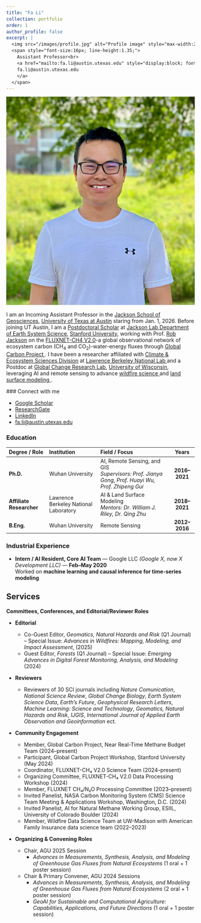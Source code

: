 ```yaml
---
title: "Fa Li"
collection: portfolio
order: 1
author_profile: false
excerpt: |
  <img src="/images/profile.jpg" alt="Profile image" style="max-width:220px; display:block; margin-bottom:8px;">
  <span style="font-size:16px; line-height:1.35;">
    Assistant Professor<br>
    <a href="mailto:fa.li@austin.utexas.edu" style="display:block; font-size:16px; line-height:1.35;color:#1a73e8; text-decoration:underline;">
    fa.li@austin.utexas.edu
    </a>
  </span>
---
```

<!--more-->
<div class="portfolio-row">
  <img src="/images/profile.jpg" alt="Portfolio image">
  <div>
    <p>
        I am an Incoming Assistant Professor in the 
        <a href="https://www.jsg.utexas.edu/" target="_blank">Jackson School of Geosciences</a>, 
        <a href="https://www.utexas.edu/" target="_blank">University of Texas at Austin</a> staring from Jan. 1, 2026. 
        Before joining UT Austin, I am a <a href="https://profiles.stanford.edu/fa-li" target="_blank">Postdoctoral Scholar</a>  at <a href="https://jacksonlab.stanford.edu/" target="_blank">Jackson Lab</a>,<a href="https://earthsystemscience.stanford.edu/" target="_blank">Department of Earth System Science</a>,
        <a href="https://profiles.stanford.edu/fa-li" target="_blank">Stanford University</a>, 
        working with Prof. 
        <a href="https://profiles.stanford.edu/jackson/" target="_blank">Rob Jackson</a> on the <a href="https://fluxnet.org/data/fluxnet-ch4-community-product/" target="_blank"> FLUXNET-CH4 V2.0</a>-a global observational network of ecosystem carbon (CH<sub>4</sub> and CO<sub>2</sub>)-water-energy fluxes through <a href="https://www.globalcarbonproject.org/" target="_blank"> Global Carbon Project </a>. 
        I have been a researcher affiliated with <a href="https://climatesciences.lbl.gov/" target="_blank">Climate & Ecosystem Sciences Division</a> at
        <a href="https://www.lbl.gov/" target="_blank">Lawrence Berkeley National Lab </a> and a Postdoc at <a href="https://globalchange.cals.wisc.edu/" target="_blank">Global Change Research Lab</a>, <a href="https://www.wisc.edu/" target="_blank">University of Wisconsin</a>, leveraging AI and remote sensing to advance <a href="/research/wildfire/"> wildfire science </a> and <a href="/research/nature/"> land surface modeling </a>.
    </p>
  </div>
</div>
### Connect with me

- <i class="ai ai-google-scholar"></i> [Google Scholar](https://scholar.google.com/citations?user=lOAXHLwAAAAJ&hl=en)
- <i class="fab fa-researchgate"></i> [ResearchGate](https://www.researchgate.net/profile/Li-Fa)
- <i class="fab fa-linkedin"></i> [LinkedIn](https://www.linkedin.com/in/fali1009/)
- <i class="fas fa-envelope"></i> [fa.li@austin.utexas.edu](mailto:fa.li@austin.utexas.edu)

### Education

| Degree / Role           | Institution                       | Field / Focus                                           | Years        |
|:-----------------------|:----------------------------------|:-------------------------------------------------------|:-----------:|
| **Ph.D.**              | Wuhan University                  | AI, Remote Sensing, and GIS <br> *Supervisors: Prof. Jianya Gong, Prof. Huayi Wu, Prof. Zhipeng Gui* | **2016–2021** |
| **Affiliate Researcher** | Lawrence Berkeley National Laboratory | AI & Land Surface Modeling <br> *Mentors: Dr. William J. Riley, Dr. Qing Zhu* | **2018–2021** |
| **B.Eng.**             | Wuhan University                  | Remote Sensing                                         | **2012–2016** |


### Industrial Experience
- **Intern / AI Resident, Core AI Team** — Google LLC *(Google X, now X Development LLC)* — **Feb–May 2020**  
  Worked on **machine learning and causal inference for time-series modeling**


## Services  

**Committees, Conferences, and Editorial/Reviewer Roles**
- **Editorial**
  - Co-Guest Editor, *Geomatics, Natural Hazards and Risk* (Q1 Journal) – Special Issue: *Advances in Wildfires: Mapping, Modeling, and Impact Assessment*, (2025)
  - Guest Editor, *Forests* (Q1 Journal) – Special Issue: *Emerging Advances in Digital Forest Monitoring, Analysis, and Modeling* (2024)
- **Reviewers**
  - Reviewers of 30 SCI journals including *Nature Comunication*, *National Science Review*, *Global Change Biology*, *Earth System Science Data*, *Earth’s Future*, *Geophysical Research Letters*, *Machine Learning: Science and Technology*, *Geomatics, Natural Hazards and Risk*, *IJGIS*, *International Journal of Applied Earth Observation and Geoinformation* ect.
- **Community Engagement**
  - Member, Global Carbon Project, Near Real-Time Methane Budget Team (2024–present)
  - Participant, Global Carbon Project Workshop, Stanford University (May 2024)
  - Coordinator, FLUXNET-CH₄ V2.0 Science Team (2024–present)
  - Organizing Committee, FLUXNET-CH₄ V2.0 Data Processing Workshop (2024)
  - Member, FLUXNET CH₄/N₂O Processing Committee (2023–present)
  - Invited Panelist, NASA Carbon Monitoring System (CMS) Science Team Meeting & Applications Workshop, Washington, D.C. (2024)
  - Invited Panelist, AI for Natural Methane Working Group, ESIIL, University of Colorado Boulder (2024)
  - Member, Wildfire Data Science Team at UW-Madison with American Family Insurance data science team (2022–2023)

- **Organizing & Convening Roles**
  - Chair, AGU 2025 Session  
    - *Advances in Measurements, Synthesis, Analysis, and Modeling of Greenhouse Gas Fluxes from Natural Ecosystems* (1 oral + 1 poster session)
  - Chair & Primary Convener, AGU 2024 Sessions  
    - *Advances in Measurements, Synthesis, Analysis, and Modeling of Greenhouse Gas Fluxes from Natural Ecosystems* (2 oral + 1 poster session)
    - *GeoAI for Sustainable and Computational Agriculture: Capabilities, Applications, and Future Directions* (1 oral + 1 poster session)


